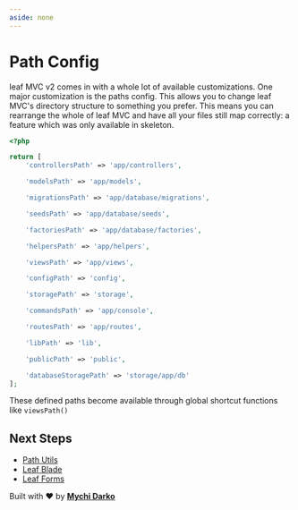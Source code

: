 ```yaml
---
aside: none
---
```


# Path Config

leaf MVC v2 comes in with a whole lot of available customizations. One major customization is the paths config. This allows you to change leaf MVC's directory structure to something you prefer. This means you can rearrange the whole of leaf MVC and have all your files still map correctly: a feature which was only available in skeleton.

```php
<?php

return [
    'controllersPath' => 'app/controllers',

    'modelsPath' => 'app/models',

    'migrationsPath' => 'app/database/migrations',

    'seedsPath' => 'app/database/seeds',

    'factoriesPath' => 'app/database/factories',

    'helpersPath' => 'app/helpers',

    'viewsPath' => 'app/views',

    'configPath' => 'config',

    'storagePath' => 'storage',

    'commandsPath' => 'app/console',

    'routesPath' => 'app/routes',

    'libPath' => 'lib',

    'publicPath' => 'public',

    'databaseStoragePath' => 'storage/app/db'
];
```

These defined paths become available through global shortcut functions like `viewsPath()`

## Next Steps

- [Path Utils](/leaf-mvc/v/2.0/utils/paths)
- [Leaf Blade](/leaf/v/2.4.3/views/blade)
- [Leaf Forms](/leaf/v/2.4.3/views/forms)

Built with ❤ by [**Mychi Darko**](//mychi.netlify.app)
